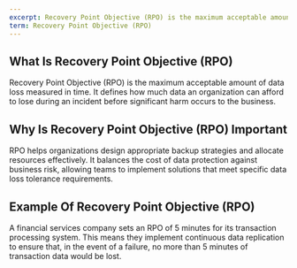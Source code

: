 ```yaml
---
excerpt: Recovery Point Objective (RPO) is the maximum acceptable amount of data loss measured in time.
term: Recovery Point Objective (RPO)
---
```

## What Is Recovery Point Objective (RPO)

Recovery Point Objective (RPO) is the maximum acceptable amount of data loss measured in time. It defines how much data an organization can afford to lose during an incident before significant harm occurs to the business.

## Why Is Recovery Point Objective (RPO) Important

RPO helps organizations design appropriate backup strategies and allocate resources effectively. It balances the cost of data protection against business risk, allowing teams to implement solutions that meet specific data loss tolerance requirements.

## Example Of Recovery Point Objective (RPO)

A financial services company sets an RPO of 5 minutes for its transaction processing system. This means they implement continuous data replication to ensure that, in the event of a failure, no more than 5 minutes of transaction data would be lost.